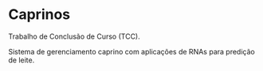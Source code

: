 # Caprinos

Trabalho de Conclusão de Curso (TCC).

Sistema de gerenciamento caprino com aplicações de RNAs para predição de leite.
